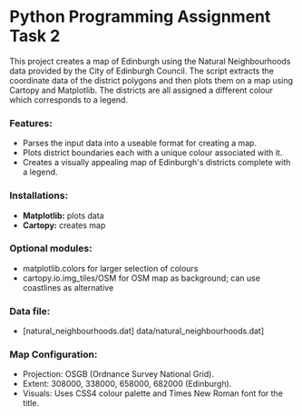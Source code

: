# **Python Programming Assignment Task 2**

This project creates a map of Edinburgh using the Natural Neighbourhoods data provided by the City of Edinburgh Council. 
The script extracts the coordinate data of the district polygons and then plots them on a map using Cartopy and Matplotlib. 
The districts are all assigned a different colour which corresponds to a legend.

### **Features:**

- Parses the input data into a useable format for creating a map.
- Plots district boundaries each with a unique colour associated with it.
- Creates a visually appealing map of Edinburgh's districts complete with a legend.

### **Installations:**

- **Matplotlib:** plots data 
- **Cartopy:** creates map

### **Optional modules:**

- matplotlib.colors for larger selection of colours
- cartopy.io.img_tiles/OSM for OSM map as background; can use coastlines as alternative

### **Data file:**

- [natural_neighbourhoods.dat] data/natural_neighbourhoods.dat]

### **Map Configuration:**

- Projection: OSGB (Ordnance Survey National Grid).
- Extent: 308000, 338000, 658000, 682000 (Edinburgh).
- Visuals: Uses CSS4 colour palette and Times New Roman font for the title.
